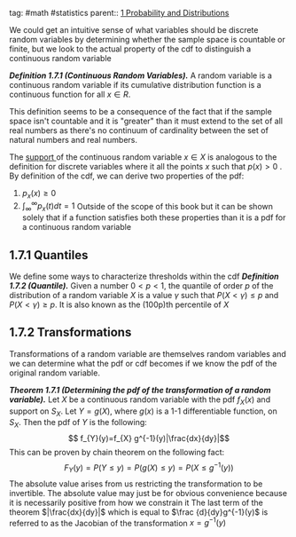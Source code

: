 tag: #math #statistics 
parent:: [1 Probability and Distributions](1%20Probability%20and%20Distributions.md)

We could get an intuitive sense of what variables should be discrete random variables by determining whether the sample space is countable or finite, but we look to the actual property of the cdf to distinguish a continuous random variable

***Definition 1.7.1 (Continuous Random Variables).*** A random variable is a continuous random variable if its cumulative distribution function is a continuous function for all $x \in R$.

This definition seems to be a consequence of the fact that if the sample space isn't countable and it is "greater" than it must extend to the set of all real numbers as there's no continuum of cardinality between the set of natural numbers and real numbers. 

The <u>support </u> of the continuous random variable $x \in X$ is analogous to the definition for discrete variables where it all the points $x$ such that $p(x) \gt 0$ . By definition of the cdf, we can derive two properties of the pdf:
1) $p_x(x) \ge 0$ 
2) $\int_{\infty}^{\infty} p_x(t)dt = 1$ 
Outside of the scope of this book but it can be shown solely that if a function satisfies both these properties than it is a pdf for a continuous random variable 

## 1.7.1 Quantiles
We define some ways to characterize thresholds within the cdf
***Definition 1.7.2 (Quantile).*** Given a number $0\lt p \lt 1$, the quantile of order $p$ of the distribution of a random variable $X$ is a value $\gamma$ such that $P(X \lt \gamma) \le p$ and $P(X \lt \gamma) \ge p$. It is also known as the (100p)th percentile of $X$ 

## 1.7.2 Transformations
Transformations of a random variable are themselves random variables and we can determine what the pdf or cdf becomes if we know the pdf of the original random variable.

***Theorem 1.7.1 (Determining the pdf of the transformation of a random variable).*** Let $X$ be a continuous random variable with the pdf $f_X(x)$ and support on $S_X$. Let $Y = g(X)$, where $g(x)$ is a 1-1 differentiable function, on $S_X$. Then the pdf of $Y$ is the following:
$$ f_{Y}(y)=f_{X} g^{-1}(y)|\frac{dx}{dy}|$$This can be proven by chain theorem on the following fact:
$$ F_{Y}(y)=P(Y \le y) = P(g(X)\le y) = P(X \le g^{-1}(y))$$
The absolute value arises from us restricting the transformation to be invertible. The absolute value may just be for obvious convenience because it is necessarily positive from how we constrain it  The last term of the theorem $|\frac{dx}{dy}|$ which is equal to $\frac {d}{dy}g^{-1}(y)$ is referred to as the Jacobian of the transformation $x = g^{-1}(y)$ 